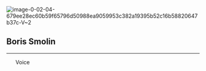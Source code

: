 ![image-0-02-04-679ee28ec60b59f65796d50988ea9059953c382a19395b52c16b58820647b37c-V~2](https://user-images.githubusercontent.com/105316196/177011182-9e4fc169-f842-48ae-aa77-761e183574d9.jpg)
<html lang="en">
 <head>
  <meta charset="UTF-8">
  <h2>Boris Smolin</h2>
 </head>
<hr>
 <body style="background=color: #DF8C5D">
  <body>
    <ul type="square">
     <p>Voice</p>
     <p></p>
     <p></p>
    </ul>
  </body>









 
 










